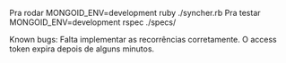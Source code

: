 Pra rodar
MONGOID_ENV=development ruby ./syncher.rb
Pra testar
MONGOID_ENV=development rspec ./specs/

Known bugs: Falta implementar as recorrências corretamente. O access token expira depois de alguns minutos.